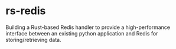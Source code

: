# rs-redis
Building a Rust-based Redis handler to provide a high-performance interface between an existing python application and Redis for storing/retrieving data.

